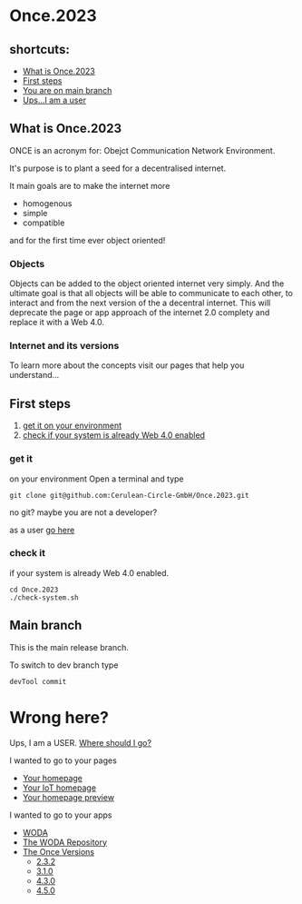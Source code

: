 # Once.2023

## shortcuts:

* [What is Once.2023](#what-is-Once.2023)
* [First steps](#first-steps)
* [You are on main branch](#dev-branch)
* [Ups...I am a user](#wrong-here?)

## What is Once.2023

ONCE is an acronym for: Obejct Communication Network Environment.

It's purpose is to plant a seed for a decentralised internet.

It main goals are to make the internet more
* homogenous
* simple
* compatible

and for the first time ever object oriented!

### Objects 
Objects can be added to the object oriented internet very simply. And the ultimate goal is that all objects will be able to communicate to each other, to interact and from the next version of the a decentral internet. This will deprecate the page or app approach of the internet 2.0 complety and replace it with a Web 4.0. 

### Internet and its versions
To learn more about the concepts visit our pages that help you understand...

## First steps

1. [get it on your environment](#get-it)
1. [check if your system is already Web 4.0 enabled](#check-it)

### get it 
on your environment
Open a terminal and type

```
git clone git@github.com:Cerulean-Circle-GmbH/Once.2023.git
```
no git?
maybe you are not a developer? 

as a user [go here](https://github.com/Cerulean-Circle-GmbH/once.sh#fast-install---use-it-anywhere)
### check it 
if your system is already Web 4.0 enabled.


```
cd Once.2023
./check-system.sh
```

## Main branch
This is the main release branch.

To switch to dev branch type
```
devTool commit
```

# Wrong here?
Ups, I am a USER. [Where should I go?](https://tech4people.cloud)

I wanted to go to your pages
* [Your homepage](https://ceruleancircle.com)
* [Your IoT homepage](https://iot.ceruleancircle.com)
* [Your homepage preview](https://testing.ceruleancircle.com)

I wanted to go to your apps
* [WODA](https://prod.wo-da.de)
* [The WODA Repository](https://prod.wo-da.de/EAMD.ucp)
* [The Once Versions](https://prod.wo-da.de/EAMD.ucp/Components/tla/EAM/layer1/Thinglish/Once)
    * [2.3.2](https://prod.wo-da.de/EAMD.ucp/Components/tla/EAM/layer1/Thinglish/Once/2.3.2/src/html/Once.html)
    * [3.1.0](https://prod.wo-da.de/EAMD.ucp/Components/tla/EAM/layer1/Thinglish/Once/3.1.0/src/html/Once.html)
    * [4.3.0](https://prod.wo-da.de/EAMD.ucp/Components/tla/EAM/layer1/Thinglish/Once/4.3.0/src/html/Once.html)
    * [4.5.0](https://prod.wo-da.de/EAMD.ucp/Components/tla/EAM/layer1/Thinglish/Once/4.3.0/src/html/Once.html)
